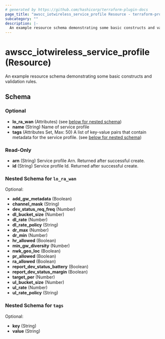 ```yaml
---
# generated by https://github.com/hashicorp/terraform-plugin-docs
page_title: "awscc_iotwireless_service_profile Resource - terraform-provider-awscc"
subcategory: ""
description: |-
  An example resource schema demonstrating some basic constructs and validation rules.
---
```


# awscc_iotwireless_service_profile (Resource)

An example resource schema demonstrating some basic constructs and validation rules.



<!-- schema generated by tfplugindocs -->
## Schema

### Optional

- **lo_ra_wan** (Attributes) (see [below for nested schema](#nestedatt--lo_ra_wan))
- **name** (String) Name of service profile
- **tags** (Attributes Set, Max: 50) A list of key-value pairs that contain metadata for the service profile. (see [below for nested schema](#nestedatt--tags))

### Read-Only

- **arn** (String) Service profile Arn. Returned after successful create.
- **id** (String) Service profile Id. Returned after successful create.

<a id="nestedatt--lo_ra_wan"></a>
### Nested Schema for `lo_ra_wan`

Optional:

- **add_gw_metadata** (Boolean)
- **channel_mask** (String)
- **dev_status_req_freq** (Number)
- **dl_bucket_size** (Number)
- **dl_rate** (Number)
- **dl_rate_policy** (String)
- **dr_max** (Number)
- **dr_min** (Number)
- **hr_allowed** (Boolean)
- **min_gw_diversity** (Number)
- **nwk_geo_loc** (Boolean)
- **pr_allowed** (Boolean)
- **ra_allowed** (Boolean)
- **report_dev_status_battery** (Boolean)
- **report_dev_status_margin** (Boolean)
- **target_per** (Number)
- **ul_bucket_size** (Number)
- **ul_rate** (Number)
- **ul_rate_policy** (String)


<a id="nestedatt--tags"></a>
### Nested Schema for `tags`

Optional:

- **key** (String)
- **value** (String)


